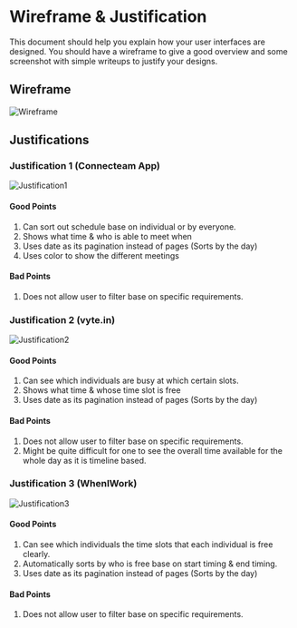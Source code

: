 # Wireframe & Justification

This document should help you explain how your user interfaces are designed. You should have a wireframe to give a good overview and some screenshot with simple writeups to justify your designs.

## Wireframe

![Wireframe](assets/MobileWireframes/BasicDataViewerMobileWireFrame.JPG)

## Justifications

### Justification 1 (Connecteam App)

![Justification1](assets/MobileWireframes/MobileDataViewer1.jpg)

#### Good Points

1. Can sort out schedule base on individual or by everyone.
2. Shows what time & who is able to meet when
3. Uses date as its pagination instead of pages (Sorts by the day)
4. Uses color to show the different meetings

#### Bad Points

1. Does not allow user to filter base on specific requirements.

### Justification 2 (vyte.in)
![Justification2](assets/MobileWireframes/MobileDataViewer2.jpeg)

#### Good Points

1. Can see which individuals are busy at which certain slots.
2. Shows what time & whose time slot is free
3. Uses date as its pagination instead of pages (Sorts by the day)

#### Bad Points

1. Does not allow user to filter base on specific requirements.
2. Might be quite difficult for one to see the overall time available for the whole day as it is timeline based.

### Justification 3 (WhenIWork)

![Justification3](assets/MobileWireframes/MobileDataViewer3.jpg)

#### Good Points

1. Can see which individuals the time slots that each individual is free clearly.
2. Automatically sorts by who is free base on start timing & end timing.
3. Uses date as its pagination instead of pages (Sorts by the day)

#### Bad Points

1. Does not allow user to filter base on specific requirements.


